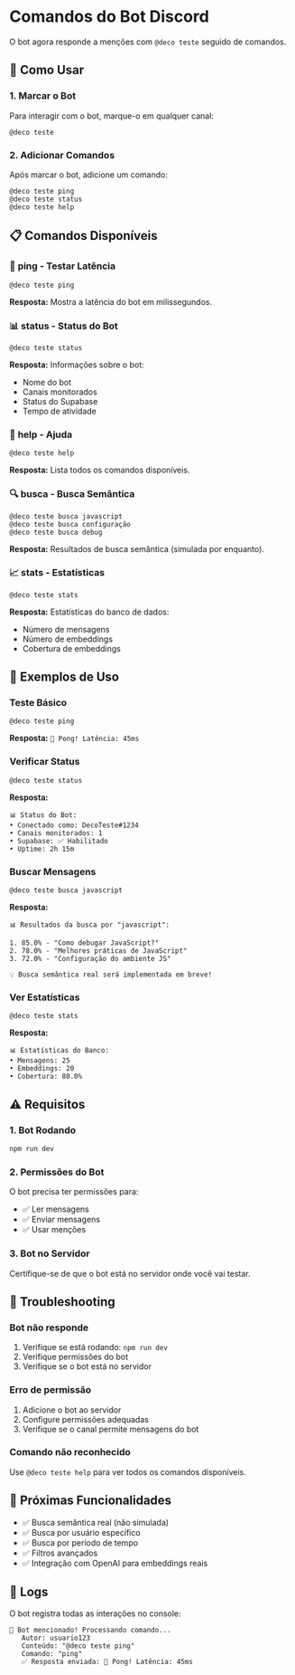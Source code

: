 # Comandos do Bot Discord

O bot agora responde a menções com `@deco teste` seguido de comandos.

## 🚀 Como Usar

### 1. **Marcar o Bot**
Para interagir com o bot, marque-o em qualquer canal:
```
@deco teste
```

### 2. **Adicionar Comandos**
Após marcar o bot, adicione um comando:
```
@deco teste ping
@deco teste status
@deco teste help
```

## 📋 Comandos Disponíveis

### 🏓 **ping** - Testar Latência
```
@deco teste ping
```
**Resposta:** Mostra a latência do bot em milissegundos.

### 📊 **status** - Status do Bot
```
@deco teste status
```
**Resposta:** Informações sobre o bot:
- Nome do bot
- Canais monitorados
- Status do Supabase
- Tempo de atividade

### 📖 **help** - Ajuda
```
@deco teste help
```
**Resposta:** Lista todos os comandos disponíveis.

### 🔍 **busca** - Busca Semântica
```
@deco teste busca javascript
@deco teste busca configuração
@deco teste busca debug
```
**Resposta:** Resultados de busca semântica (simulada por enquanto).

### 📈 **stats** - Estatísticas
```
@deco teste stats
```
**Resposta:** Estatísticas do banco de dados:
- Número de mensagens
- Número de embeddings
- Cobertura de embeddings

## 🔧 Exemplos de Uso

### Teste Básico
```
@deco teste ping
```
**Resposta:** `🏓 Pong! Latência: 45ms`

### Verificar Status
```
@deco teste status
```
**Resposta:** 
```
📊 Status do Bot:
• Conectado como: DecoTeste#1234
• Canais monitorados: 1
• Supabase: ✅ Habilitado
• Uptime: 2h 15m
```

### Buscar Mensagens
```
@deco teste busca javascript
```
**Resposta:**
```
📊 Resultados da busca por "javascript":

1. 85.0% - "Como debugar JavaScript?"
2. 78.0% - "Melhores práticas de JavaScript"
3. 72.0% - "Configuração do ambiente JS"

💡 Busca semântica real será implementada em breve!
```

### Ver Estatísticas
```
@deco teste stats
```
**Resposta:**
```
📊 Estatísticas do Banco:
• Mensagens: 25
• Embeddings: 20
• Cobertura: 80.0%
```

## ⚠️ Requisitos

### 1. **Bot Rodando**
```bash
npm run dev
```

### 2. **Permissões do Bot**
O bot precisa ter permissões para:
- ✅ Ler mensagens
- ✅ Enviar mensagens
- ✅ Usar menções

### 3. **Bot no Servidor**
Certifique-se de que o bot está no servidor onde você vai testar.

## 🚨 Troubleshooting

### Bot não responde
1. Verifique se está rodando: `npm run dev`
2. Verifique permissões do bot
3. Verifique se o bot está no servidor

### Erro de permissão
1. Adicione o bot ao servidor
2. Configure permissões adequadas
3. Verifique se o canal permite mensagens do bot

### Comando não reconhecido
Use `@deco teste help` para ver todos os comandos disponíveis.

## 🔮 Próximas Funcionalidades

- ✅ Busca semântica real (não simulada)
- ✅ Busca por usuário específico
- ✅ Busca por período de tempo
- ✅ Filtros avançados
- ✅ Integração com OpenAI para embeddings reais

## 📝 Logs

O bot registra todas as interações no console:
```
🤖 Bot mencionado! Processando comando...
   Autor: usuario123
   Conteúdo: "@deco teste ping"
   Comando: "ping"
   ✅ Resposta enviada: 🏓 Pong! Latência: 45ms
``` 